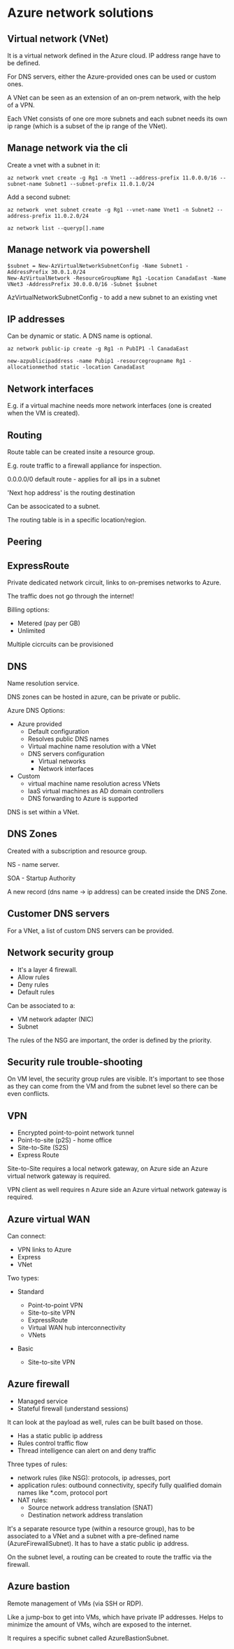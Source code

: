# Azure network solutions

## Virtual network (VNet)

It is a virtual network defined in the Azure cloud. IP address range have to be defined.

For DNS servers, either the Azure-provided ones can be used or custom ones.

A VNet can be seen as an extension of an on-prem network, with the help of a VPN.

Each VNet consists of one ore more subnets and each subnet needs its own ip range (which is a subset of the ip range of the VNet).

## Manage network via the cli

Create a vnet with a subnet in it:

```
az network vnet create -g Rg1 -n Vnet1 --address-prefix 11.0.0.0/16 --subnet-name Subnet1 --subnet-prefix 11.0.1.0/24
```

Add a second subnet:
```
az network  vnet subnet create -g Rg1 --vnet-name Vnet1 -n Subnet2 --address-prefix 11.0.2.0/24
```

```
az network list --queryp[].name
```

## Manage network via powershell

```
$subnet = New-AzVirtualNetworkSubnetConfig -Name Subnet1 -AddressPrefix 30.0.1.0/24
New-AzVirtualNetwork -ResourceGroupName Rg1 -Location CanadaEast -Name VNet3 -AddressPrefix 30.0.0.0/16 -Subnet $subnet
```

AzVirtualNetworkSubnetConfig - to add a new subnet to an existing vnet

## IP addresses

Can be dynamic or static. A DNS name is optional.

```
az network public-ip create -g Rg1 -n PubIP1 -l CanadaEast
```

```
new-azpublicipaddress -name Pubip1 -resourcegroupname Rg1 -allocationmethod static -location CanadaEast
```

## Network interfaces

E.g. if a virtual machine needs more network interfaces (one is created when the VM is created).

## Routing 

Route table can be created insite a resource group.

E.g. route traffic to a firewall appliance for inspection.

0.0.0.0/0 default route - applies for all ips in a subnet

'Next hop address' is the routing destination

Can be associcated to a subnet.

The routing table is in a specific location/region.

## Peering

## ExpressRoute

Private dedicated network circuit, links to on-premises networks to Azure. 

The traffic does not go through the internet!

Billing options:
- Metered (pay per GB)
- Unlimited

Multiple cicrcuits can be provisioned

## DNS

Name resolution service.

DNS zones can be hosted in azure, can be private or public.

Azure DNS Options:
- Azure provided
  - Default configuration
  - Resolves public DNS names
  - Virtual machine name resolution with a VNet
  - DNS servers configuration
    - Virtual networks
    - Network interfaces
- Custom
  - virtual machine name resolution acress VNets
  - IaaS virtual machines as AD domain controllers
  - DNS forwarding to Azure is supported

DNS is set within a VNet.

## DNS Zones

Created with a subscription and resource group. 

NS - name server.

SOA - Startup Authority

A new record (dns name -> ip address) can be created inside the DNS Zone.

## Customer DNS servers

For a VNet, a list of custom DNS servers can be provided.

## Network security group

- It's a layer 4 firewall.
- Allow rules
- Deny rules
- Default rules

Can be associated to a:
- VM network adapter (NIC)
- Subnet

The rules of the NSG are important, the order is defined by the priority.

## Security rule trouble-shooting

On VM level, the security group rules are visible. It's important to see those as they can come from the VM and from the subnet level so there can be even conflicts.

## VPN

- Encrypted point-to-point network tunnel
- Point-to-site (p2S) - home office
- Site-to-Site (S2S)
- Express Route

Site-to-Site requires a local network gateway, on Azure side an Azure virtual network gateway is required.

VPN client as well requires n Azure side an Azure virtual network gateway is required.

## Azure virtual WAN

Can connect:

- VPN links to Azure
- Express
- VNet

Two types:
- Standard
  - Point-to-point VPN
  - Site-to-site VPN
  - ExpressRoute
  - Virtual WAN hub interconnectivity
  - VNets

- Basic
  - Site-to-site VPN

## Azure firewall

- Managed service
- Stateful firewall (understand sessions)

It can look at the payload as well, rules can be built based on those.

- Has a static public ip address
- Rules control traffic flow
- Thread intelligence can alert on and deny traffic


Three types of rules:
- network rules (like NSG): protocols, ip adresses, port
- application rules: outbound connectivity, specify fully qualified domain names like *.com, protocol port
- NAT rules:
  - Source network address translation (SNAT)
  - Destination network address translation

It's a separate resource type (within a resource group), has to be associated to a VNet and a subnet with a pre-defined name (AzureFirewallSubnet). It has to have a static public ip address.

On the subnet level, a routing can be created to route the traffic via the firewall.

## Azure bastion

Remote management of VMs (via SSH or RDP).

Like a jump-box to get into VMs, which have private IP addresses. Helps to minimize the amount of VMs, wihch are exposed to the internet.

It requires a specific subnet called AzureBastionSubnet.

